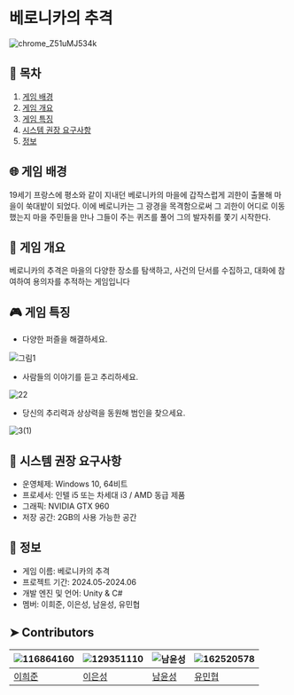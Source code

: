 # 베로니카의 추격

![chrome_Z51uMJ534k](https://github.com/SGteamproject2/se2_project/assets/162520578/13ba59fe-c291-4f10-a257-7abc2df3e2c5)

## 📝 목차
1. [게임 배경](#-게임-배경)
2. [게임 개요](#-게임-개요)
3. [게임 특징](#-게임-특징)
4. [시스템 권장 요구사항](#-시스템-권장-요구사항)
5. [정보](#-정보)

## 🌐 게임 배경
19세기 프랑스에 평소와 같이 지내던 베로니카의 마을에 갑작스럽게 괴한이 출몰해 마을이 쑥대밭이 되었다.
이에 베로니카는 그 광경을 목격함으로써 그 괴한이 어디로 이동했는지 마을 주민들을 만나 그들이 주는 퀴즈를 풀어 그의 발자취를 쫓기 시작한다.

## 📑 게임 개요
베로니카의 추격은 마을의 다양한 장소를 탐색하고, 사건의 단서를 수집하고, 대화에 참여하여 용의자를 추적하는 게임입니다 

## 🎮 게임 특징
- 다양한 퍼즐을 해결하세요.

![그림1](https://github.com/SGteamproject2/se2_project/assets/129351110/8496c19a-7b65-4800-90ef-395464389e8a)

- 사람들의 이야기를 듣고 추리하세요.

![22](https://github.com/SGteamproject2/se2_project/assets/129351110/3c16bd0b-df37-4826-a8fa-b6b88e457ea1)

- 당신의 추리력과 상상력을 동원해 범인을 찾으세요.

![3(1)](https://github.com/SGteamproject2/se2_project/assets/129351110/17d1ab3f-868c-47aa-8635-7a25a88ff165)

## 💾 시스템 권장 요구사항
- 운영체제: Windows 10, 64비트
- 프로세서: 인텔 i5 또는 차세대 i3 / AMD 동급 제품
- 그래픽: NVIDIA GTX 960
- 저장 공간: 2GB의 사용 가능한 공간

## 📂 정보
- 게임 이름: 베로니카의 추격
- 프로젝트 기간: 2024.05-2024.06
- 개발 엔진 및 언어: Unity & C#
- 멤버: 이희준, 이은성, 남윤성, 유민협

## ➤  Contributors

|![116864160](https://github.com/SGteamproject2/se2_project/assets/162520578/5819a800-21cf-433a-9f8f-ac4cd9cafbbb)|![129351110](https://github.com/SGteamproject2/se2_project/assets/162520578/97f5fe11-4998-45a6-ac6e-85247a333764)|![남윤성](https://placehold.co/100x100)|![162520578](https://github.com/SGteamproject2/se2_project/assets/162520578/de708e82-9c34-4063-9f01-a30629b94206)|
|---|---|---|---|
|[이희준](https://github.com/Lee-Hee-Jun)|[이은성](https://github.com/Sim5252)|[남윤성](https://github.com/quar16)|[유민협](https://github.com/asanari751)|      
